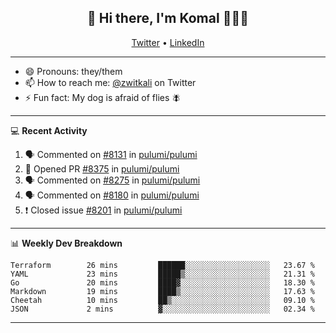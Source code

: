 <h2 align="center"> 👋 Hi there, I'm Komal 🧑🏾‍💻 </h2>
<p align="center">
    <a href="https://twitter.com/zwitkali">Twitter</a> •
    <a href="https://www.linkedin.com/in/komal-ali/">LinkedIn</a>
</p>

--------

- 😄 Pronouns: they/them
- 📫 How to reach me: [@zwitkali](https://twitter.com/zwitkali) on Twitter
- ⚡ Fun fact: My dog is afraid of flies 🪰

--------
💻 **Recent Activity**

<!--START_SECTION:activity-->
1. 🗣 Commented on [#8131](https://github.com/pulumi/pulumi/issues/8131) in [pulumi/pulumi](https://github.com/pulumi/pulumi)
2. 💪 Opened PR [#8375](https://github.com/pulumi/pulumi/pull/8375) in [pulumi/pulumi](https://github.com/pulumi/pulumi)
3. 🗣 Commented on [#8275](https://github.com/pulumi/pulumi/issues/8275) in [pulumi/pulumi](https://github.com/pulumi/pulumi)
4. 🗣 Commented on [#8180](https://github.com/pulumi/pulumi/issues/8180) in [pulumi/pulumi](https://github.com/pulumi/pulumi)
5. ❗️ Closed issue [#8201](https://github.com/pulumi/pulumi/issues/8201) in [pulumi/pulumi](https://github.com/pulumi/pulumi)
<!--END_SECTION:activity-->

--------

📊 **Weekly Dev Breakdown**
<!--START_SECTION:waka-->

```text
Terraform        26 mins         ██████░░░░░░░░░░░░░░░░░░░   23.67 %
YAML             23 mins         █████▒░░░░░░░░░░░░░░░░░░░   21.31 %
Go               20 mins         ████▓░░░░░░░░░░░░░░░░░░░░   18.30 %
Markdown         19 mins         ████▒░░░░░░░░░░░░░░░░░░░░   17.63 %
Cheetah          10 mins         ██▒░░░░░░░░░░░░░░░░░░░░░░   09.10 %
JSON             2 mins          ▓░░░░░░░░░░░░░░░░░░░░░░░░   02.34 %
```

<!--END_SECTION:waka-->

--------
